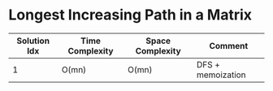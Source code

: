 # Longest Increasing Path in a Matrix

| Solution Idx | Time Complexity | Space Complexity | Comment           |
| ------------ | --------------- | ---------------- | ----------------- |
| 1            | O(mn)           | O(mn)            | DFS + memoization |
